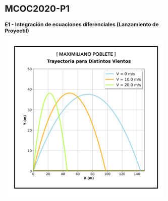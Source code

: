 # MCOC2020-P1

### E1 - Integración de ecuaciones diferenciales (Lanzamiento de Proyectil)

![alt text](https://github.com/maxipoblete/MCOC2020-P1/blob/master/Proyectiles.png )
